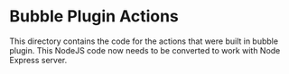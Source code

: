 # Bubble Plugin Actions

This directory contains the code for the actions that were built in bubble plugin.
This NodeJS code now needs to be converted to work with Node Express server.  